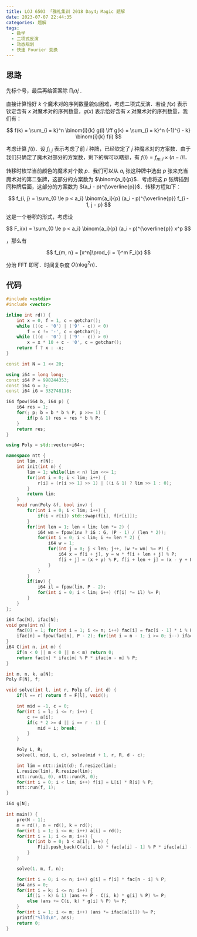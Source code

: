 ```yaml
---
title: LOJ 6503 「雅礼集训 2018 Day4」Magic 题解
date: 2023-07-07 22:44:35
categories: 题解
tags:
  - 数学
  - 二项式反演
  - 动态规划
  - 快速 Fourier 变换
---
```


## 思路

先标个号，最后再给答案除 $\prod_i a_i!$．

直接计算恰好 $k$ 个魔术对的序列数量貌似困难，考虑二项式反演．若设 $f(x)$ 表示钦定含有 $x$ 对魔术对的序列数量，$g(x)$ 表示恰好含有 $x$ 对魔术对的序列数量，我们有：

$$
f(k) = \sum_{i = k}^n \binom{i}{k} g(i) \iff g(k) = \sum_{i = k}^n (-1)^{i - k} \binom{i}{k} f(i)
$$

考虑计算 $f(i)$．设 $f_{i, j}$ 表示考虑了前 $i$ 种牌，已经钦定了 $j$ 种魔术对的方案数．由于我们只确定了魔术对部分的方案数，剩下的牌可以瞎排，有 $f(i) = f_{m, i} \times (n - i)!$．

转移时枚举当前颜色的魔术对个数 $p$．我们可以从 $a_i$ 张这种牌中选出 $p$ 张来充当魔术对的第二张牌，这部分的方案数为 $\binom{a_i}{p}$．考虑将这 $p$ 张牌插到同种牌后面，这部分的方案数为 $(a_i - p)^{\overline{p}}$．转移方程如下：

$$
f_{i, j} = \sum_{0 \le p < a_i} \binom{a_i}{p} (a_i - p)^{\overline{p}} f_{i - 1, j - p}
$$

这是一个卷积的形式，考虑设

$$
F_i(x) = \sum_{0 \le p < a_i} \binom{a_i}{p} (a_i - p)^{\overline{p}} x^p
$$

，那么有

$$
f_{m, n} = [x^n]\prod_{i = 1}^m F_i(x)
$$

分治 FFT 即可．时间复杂度 $O(n \log^2 n)$．

## 代码

```cpp
#include <cstdio>
#include <vector>

inline int rd() {
	int x = 0, f = 1, c = getchar();
	while (((c - '0') | ('9' - c)) < 0)
		f = c != '-', c = getchar();
	while (((c - '0') | ('9' - c)) > 0)
		x = x * 10 + c - '0', c = getchar();
	return f ? x : -x;
}

const int N = 1 << 20;

using i64 = long long;
const i64 P = 998244353;
const i64 G = 3;
const i64 iG = 332748118;

i64 fpow(i64 b, i64 p) {
	i64 res = 1;
	for(; p; b = b * b % P, p >>= 1) {
		if(p & 1) res = res * b % P;
	}
	return res;
}

using Poly = std::vector<i64>;

namespace ntt {
	int lim, r[N];
	int init(int n) {
		lim = 1; while(lim < n) lim <<= 1;
		for(int i = 0; i < lim; i++) {
			r[i] = (r[i >> 1] >> 1) | ((i & 1) ? lim >> 1 : 0);
		}
		return lim;
	}
	void run(Poly &f, bool inv) {
		for(int i = 0; i < lim; i++) {
			if(i < r[i]) std::swap(f[i], f[r[i]]);
		}
		for(int len = 1; len < lim; len *= 2) {
			i64 wn = fpow(inv ? iG : G, (P - 1) / (len * 2));
			for(int i = 0; i < lim; i += len * 2) {
				i64 w = 1;
				for(int j = 0; j < len; j++, (w *= wn) %= P) {
					i64 x = f[i + j], y = w * f[i + len + j] % P;
					f[i + j] = (x + y) % P, f[i + len + j] = (x - y + P) % P;
				}
			}
		}
		if(inv) {
			i64 il = fpow(lim, P - 2);
			for(int i = 0; i < lim; i++) (f[i] *= il) %= P;
		}
	}
};

i64 fac[N], ifac[N];
void pre(int n) {
	fac[0] = 1; for(int i = 1; i <= n; i++) fac[i] = fac[i - 1] * i % P;
	ifac[n] = fpow(fac[n], P - 2); for(int i = n - 1; i >= 0; i--) ifac[i] = ifac[i + 1] * (i + 1) % P;
}
i64 C(int n, int m) {
	if(n < 0 || m < 0 || n < m) return 0;
	return fac[n] * ifac[m] % P * ifac[n - m] % P;
}

int m, n, k, a[N];
Poly F[N], f;

void solve(int l, int r, Poly &f, int d) {
	if(l == r) return f = F[l], void();

	int mid = -1, c = 0;
	for(int i = l; i <= r; i++) {
		c += a[i];
		if(c * 2 >= d || i == r - 1) {
			mid = i; break;
		}
	}

	Poly L, R;
	solve(l, mid, L, c), solve(mid + 1, r, R, d - c);

	int lim = ntt::init(d); f.resize(lim);
	L.resize(lim), R.resize(lim);
	ntt::run(L, 0), ntt::run(R, 0);
	for(int i = 0; i < lim; i++) f[i] = L[i] * R[i] % P;
	ntt::run(f, 1);
}

i64 g[N];

int main() {
	pre(N - 1);
	m = rd(), n = rd(), k = rd();
	for(int i = 1; i <= m; i++) a[i] = rd();
	for(int i = 1; i <= m; i++) {
		for(int b = 0; b < a[i]; b++) {
			F[i].push_back(C(a[i], b) * fac[a[i] - 1] % P * ifac[a[i] - b - 1] % P);
		}
	}

	solve(1, m, f, n);

	for(int i = 0; i <= n; i++) g[i] = f[i] * fac[n - i] % P;
	i64 ans = 0;
	for(int i = k; i <= n; i++) {
		if((i - k) & 1) (ans += P - C(i, k) * g[i] % P) %= P;
		else (ans += C(i, k) * g[i] % P) %= P;
	}
	for(int i = 1; i <= m; i++) (ans *= ifac[a[i]]) %= P;
	printf("%lld\n", ans);
	return 0;
}
```
